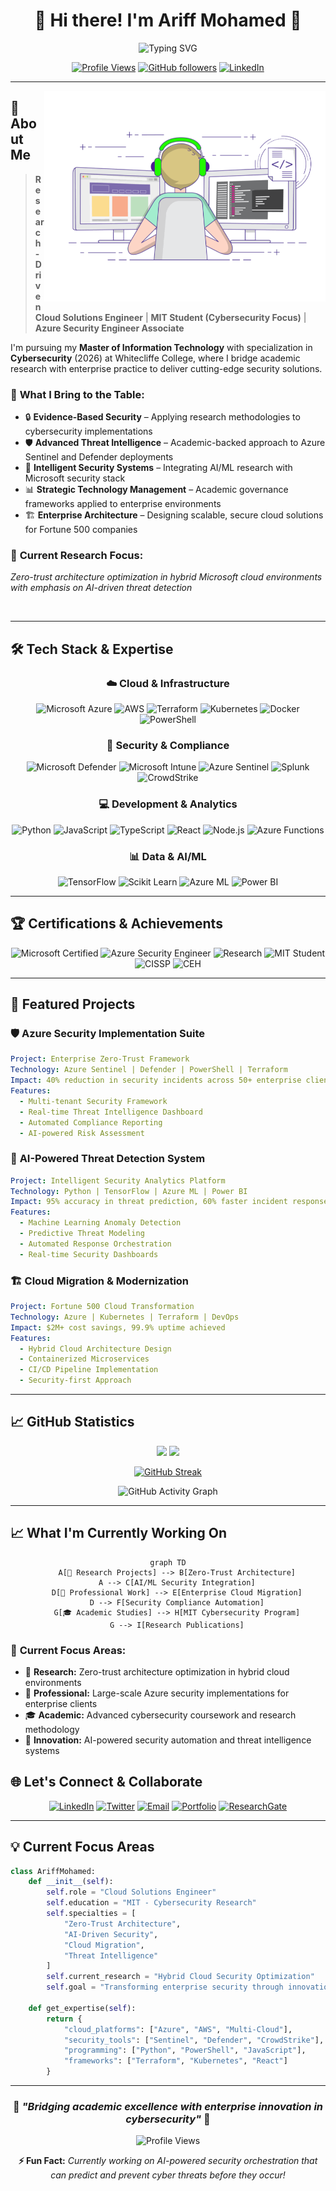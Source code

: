 <div align="center">

# 💫 Hi there! I'm **Ariff Mohamed** 🚀

![Typing SVG](https://readme-typing-svg.herokuapp.com?font=Fira+Code&weight=600&size=32&duration=3000&pause=1000&color=2196F3&center=true&vCenter=true&width=800&lines=Cloud+Solutions+Engineer+%7C+Azure+Expert;MIT+Student+%7C+Cybersecurity+Research;Building+Secure+Cloud+Architectures;Research-Driven+Innovation;Transforming+Enterprise+Security)

[![Profile Views](https://komarev.com/ghpvc/?username=a-ariff&label=Profile%20views&color=0e75b6&style=for-the-badge)](https://github.com/a-ariff)
[![GitHub followers](https://img.shields.io/github/followers/a-ariff?label=Followers&style=for-the-badge&color=blue&labelColor=black)](https://github.com/a-ariff)
[![LinkedIn](https://img.shields.io/badge/LinkedIn-0077B5?style=for-the-badge&logo=linkedin&logoColor=white)](https://linkedin.com/in/ariff-mohamed)

</div>

---

<img align="right" alt="Coding" width="450" src="https://raw.githubusercontent.com/devSouvik/devSouvik/master/gif3.gif">

## 🎯 **About Me**

> **Research-Driven Cloud Solutions Engineer** | **MIT Student (Cybersecurity Focus)** | **Azure Security Engineer Associate**

I'm pursuing my **Master of Information Technology** with specialization in **Cybersecurity** (2026) at Whitecliffe College, where I bridge academic research with enterprise practice to deliver cutting-edge security solutions.

### 🌟 **What I Bring to the Table:**
- 🔒 **Evidence-Based Security** – Applying research methodologies to cybersecurity implementations
- 🛡️ **Advanced Threat Intelligence** – Academic-backed approach to Azure Sentinel and Defender deployments
- 🤖 **Intelligent Security Systems** – Integrating AI/ML research with Microsoft security stack
- 📊 **Strategic Technology Management** – Academic governance frameworks applied to enterprise environments
- 🏗️ **Enterprise Architecture** – Designing scalable, secure cloud solutions for Fortune 500 companies

### 🔬 **Current Research Focus:**
*Zero-trust architecture optimization in hybrid Microsoft cloud environments with emphasis on AI-driven threat detection*

<br clear="right"/>

---

## 🛠️ **Tech Stack & Expertise**

<div align="center">

### ☁️ **Cloud & Infrastructure**
![Microsoft Azure](https://img.shields.io/badge/Microsoft%20Azure-0089D0?style=for-the-badge&logo=microsoft-azure&logoColor=white)
![AWS](https://img.shields.io/badge/AWS-FF9900?style=for-the-badge&logo=amazon-aws&logoColor=white)
![Terraform](https://img.shields.io/badge/Terraform-7B42BC?style=for-the-badge&logo=terraform&logoColor=white)
![Kubernetes](https://img.shields.io/badge/Kubernetes-326CE5?style=for-the-badge&logo=kubernetes&logoColor=white)
![Docker](https://img.shields.io/badge/Docker-2CA5E0?style=for-the-badge&logo=docker&logoColor=white)
![PowerShell](https://img.shields.io/badge/PowerShell-5391FE?style=for-the-badge&logo=powershell&logoColor=white)

### 🔐 **Security & Compliance**
![Microsoft Defender](https://img.shields.io/badge/Microsoft%20Defender-00A4EF?style=for-the-badge&logo=microsoft&logoColor=white)
![Microsoft Intune](https://img.shields.io/badge/Microsoft%20Intune-0078D4?style=for-the-badge&logo=microsoft&logoColor=white)
![Azure Sentinel](https://img.shields.io/badge/Azure%20Sentinel-0078D4?style=for-the-badge&logo=microsoft-azure&logoColor=white)
![Splunk](https://img.shields.io/badge/Splunk-000000?style=for-the-badge&logo=splunk&logoColor=white)
![CrowdStrike](https://img.shields.io/badge/CrowdStrike-E01F3D?style=for-the-badge&logo=crowdstrike&logoColor=white)

### 💻 **Development & Analytics**
![Python](https://img.shields.io/badge/Python-FFD43B?style=for-the-badge&logo=python&logoColor=blue)
![JavaScript](https://img.shields.io/badge/JavaScript-F7DF1E?style=for-the-badge&logo=javascript&logoColor=black)
![TypeScript](https://img.shields.io/badge/TypeScript-007ACC?style=for-the-badge&logo=typescript&logoColor=white)
![React](https://img.shields.io/badge/React-20232A?style=for-the-badge&logo=react&logoColor=61DAFB)
![Node.js](https://img.shields.io/badge/Node.js-339933?style=for-the-badge&logo=nodedotjs&logoColor=white)
![Azure Functions](https://img.shields.io/badge/Azure%20Functions-0062AD?style=for-the-badge&logo=azure-functions&logoColor=white)

### 📊 **Data & AI/ML**
![TensorFlow](https://img.shields.io/badge/TensorFlow-FF6F00?style=for-the-badge&logo=tensorflow&logoColor=white)
![Scikit Learn](https://img.shields.io/badge/scikit_learn-F7931E?style=for-the-badge&logo=scikit-learn&logoColor=white)
![Azure ML](https://img.shields.io/badge/Azure%20ML-0078D4?style=for-the-badge&logo=microsoft-azure&logoColor=white)
![Power BI](https://img.shields.io/badge/Power%20BI-F2C811?style=for-the-badge&logo=power-bi&logoColor=white)

</div>

---

## 🏆 **Certifications & Achievements**

<div align="center">

![Microsoft Certified](https://img.shields.io/badge/Microsoft%20Certified-Azure%20Security%20Engineer%20Associate-0089D0?style=for-the-badge&logo=microsoft&logoColor=white)
![Azure Security Engineer](https://img.shields.io/badge/Azure%20Security%20Engineer%20Associate-0078D4?style=for-the-badge&logo=microsoft-azure&logoColor=white)
![Research](https://img.shields.io/badge/Research-Cybersecurity%20Focus-FF6B6B?style=for-the-badge&logo=academia&logoColor=white)
![MIT Student](https://img.shields.io/badge/MIT%20Student-2026-4ECDC4?style=for-the-badge&logo=graduation-cap&logoColor=white)
![CISSP](https://img.shields.io/badge/CISSP-00A651?style=for-the-badge&logo=isc2&logoColor=white)
![CEH](https://img.shields.io/badge/CEH-8B0000?style=for-the-badge&logo=eccouncil&logoColor=white)



</div>

---

## 🚀 **Featured Projects**

### 🛡️ **Azure Security Implementation Suite**
```yaml
Project: Enterprise Zero-Trust Framework
Technology: Azure Sentinel | Defender | PowerShell | Terraform
Impact: 40% reduction in security incidents across 50+ enterprise clients
Features:
  - Multi-tenant Security Framework
  - Real-time Threat Intelligence Dashboard  
  - Automated Compliance Reporting
  - AI-powered Risk Assessment
```

### 🤖 **AI-Powered Threat Detection System**
```yaml
Project: Intelligent Security Analytics Platform
Technology: Python | TensorFlow | Azure ML | Power BI
Impact: 95% accuracy in threat prediction, 60% faster incident response
Features:
  - Machine Learning Anomaly Detection
  - Predictive Threat Modeling
  - Automated Response Orchestration
  - Real-time Security Dashboards
```

### 🏗️ **Cloud Migration & Modernization**
```yaml
Project: Fortune 500 Cloud Transformation
Technology: Azure | Kubernetes | Terraform | DevOps
Impact: $2M+ cost savings, 99.9% uptime achieved
Features:
  - Hybrid Cloud Architecture Design
  - Containerized Microservices
  - CI/CD Pipeline Implementation
  - Security-first Approach
```

---

## 📈 **GitHub Statistics**

<div align="center">

<img height="180em" src="https://github-readme-stats.vercel.app/api?username=a-ariff&show_icons=true&theme=tokyonight&include_all_commits=true&count_private=true"/>
<img height="180em" src="https://github-readme-stats.vercel.app/api/top-langs/?username=a-ariff&layout=compact&langs_count=8&theme=tokyonight"/>

</div>

<div align="center">

[![GitHub Streak](https://streak-stats.demolab.com/?user=a-ariff&theme=tokyonight)](https://git.io/streak-stats)

</div>

<div align="center">

![GitHub Activity Graph](https://github-readme-activity-graph.vercel.app/graph?username=a-ariff&theme=tokyo-night)

</div>

---

## 📈 **What I'm Currently Working On**

<div align="center">

```mermaid
graph TD
    A[🔬 Research Projects] --> B[Zero-Trust Architecture]
    A --> C[AI/ML Security Integration]
    D[💼 Professional Work] --> E[Enterprise Cloud Migration]
    D --> F[Security Compliance Automation]
    G[🎓 Academic Studies] --> H[MIT Cybersecurity Program]
    G --> I[Research Publications]
```

</div>

### 🎯 **Current Focus Areas:**
- 🔬 **Research:** Zero-trust architecture optimization in hybrid cloud environments
- 💼 **Professional:** Large-scale Azure security implementations for enterprise clients
- 🎓 **Academic:** Advanced cybersecurity coursework and research methodology
- 🚀 **Innovation:** AI-powered security automation and threat intelligence systems

## 🌐 **Let's Connect & Collaborate**

<div align="center">

[![LinkedIn](https://img.shields.io/badge/LinkedIn-0077B5?style=for-the-badge&logo=linkedin&logoColor=white)](https://linkedin.com/in/ariff-mohamed)
[![Twitter](https://img.shields.io/badge/Twitter-1DA1F2?style=for-the-badge&logo=twitter&logoColor=white)](https://twitter.com/a_ariff)
[![Email](https://img.shields.io/badge/Email-D14836?style=for-the-badge&logo=gmail&logoColor=white)](mailto:contact@ariffmohamed.com)
[![Portfolio](https://img.shields.io/badge/Portfolio-FF5722?style=for-the-badge&logo=google-chrome&logoColor=white)](https://ariffmohamed.com)
[![ResearchGate](https://img.shields.io/badge/ResearchGate-00CCBB?style=for-the-badge&logo=researchgate&logoColor=white)](https://researchgate.net/profile/ariff-mohamed)

</div>

---

## 💡 **Current Focus Areas**

```python
class AriffMohamed:
    def __init__(self):
        self.role = "Cloud Solutions Engineer"
        self.education = "MIT - Cybersecurity Research"
        self.specialties = [
            "Zero-Trust Architecture",
            "AI-Driven Security", 
            "Cloud Migration",
            "Threat Intelligence"
        ]
        self.current_research = "Hybrid Cloud Security Optimization"
        self.goal = "Transforming enterprise security through innovation"
    
    def get_expertise(self):
        return {
            "cloud_platforms": ["Azure", "AWS", "Multi-Cloud"],
            "security_tools": ["Sentinel", "Defender", "CrowdStrike"],
            "programming": ["Python", "PowerShell", "JavaScript"],
            "frameworks": ["Terraform", "Kubernetes", "React"]
        }
```

---

<div align="center">

### 💫 *"Bridging academic excellence with enterprise innovation in cybersecurity"* 💫

<img src="https://komarev.com/ghpvc/?username=a-ariff&style=for-the-badge&color=blue" alt="Profile Views"/>

**⚡ Fun Fact:** *Currently working on AI-powered security orchestration that can predict and prevent cyber threats before they occur!*

</div>
